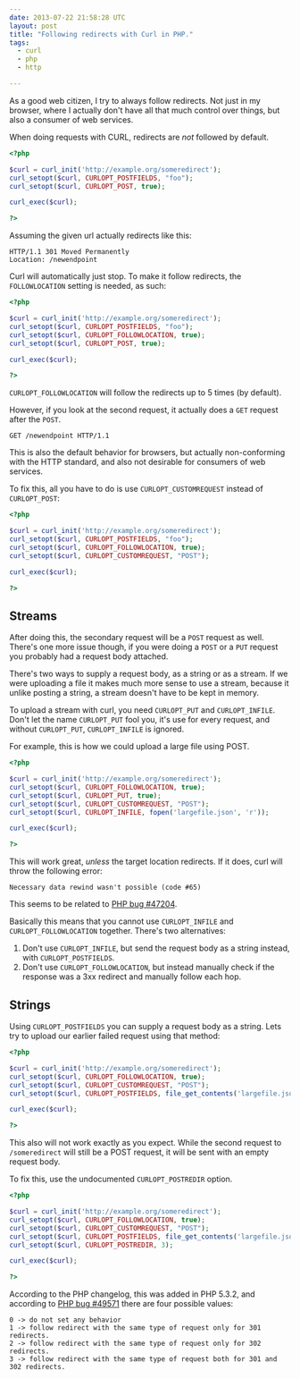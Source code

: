 ```yaml
---
date: 2013-07-22 21:58:28 UTC
layout: post
title: "Following redirects with Curl in PHP."
tags:
  - curl
  - php
  - http

---
```


As a good web citizen, I try to always follow redirects. Not just in my
browser, where I actually don't have all that much control over things,
but also a consumer of web services.

When doing requests with CURL, redirects are _not_ followed by default.

```php
<?php

$curl = curl_init('http://example.org/someredirect');
curl_setopt($curl, CURLOPT_POSTFIELDS, "foo");
curl_setopt($curl, CURLOPT_POST, true);

curl_exec($curl);

?>
```

Assuming the given url actually redirects like this:

```
HTTP/1.1 301 Moved Permanently
Location: /newendpoint
```

Curl will automatically just stop. To make it follow redirects, the
`FOLLOWLOCATION` setting is needed, as such:


```php
<?php

$curl = curl_init('http://example.org/someredirect');
curl_setopt($curl, CURLOPT_POSTFIELDS, "foo");
curl_setopt($curl, CURLOPT_FOLLOWLOCATION, true);
curl_setopt($curl, CURLOPT_POST, true);

curl_exec($curl);

?>
```

`CURLOPT_FOLLOWLOCATION` will follow the redirects up to 5 times (by default).

However, if you look at the second request, it actually does a `GET` request
after the `POST`.

```
GET /newendpoint HTTP/1.1
```

This is also the default behavior for browsers, but actually non-conforming
with the HTTP standard, and also not desirable for consumers of web services.

To fix this, all you have to do is use `CURLOPT_CUSTOMREQUEST` instead of
`CURLOPT_POST`:


```php
<?php

$curl = curl_init('http://example.org/someredirect');
curl_setopt($curl, CURLOPT_POSTFIELDS, "foo");
curl_setopt($curl, CURLOPT_FOLLOWLOCATION, true);
curl_setopt($curl, CURLOPT_CUSTOMREQUEST, "POST");

curl_exec($curl);

?>
```

Streams
-------

After doing this, the secondary request will be a `POST` request as well.
There's one more issue though, if you were doing a `POST` or a `PUT` request
you probably had a request body attached.

There's two ways to supply a request body, as a string or as a stream. If we
were uploading a file it makes much more sense to use a stream, because it
unlike posting a string, a stream doesn't have to be kept in memory.

To upload a stream with curl, you need `CURLOPT_PUT` and `CURLOPT_INFILE`.
Don't let the name `CURLOPT_PUT` fool you, it's use for every request, and
without `CURLOPT_PUT`, `CURLOPT_INFILE` is ignored.

For example, this is how we could upload a large file using POST.

```php
<?php

$curl = curl_init('http://example.org/someredirect');
curl_setopt($curl, CURLOPT_FOLLOWLOCATION, true);
curl_setopt($curl, CURLOPT_PUT, true);
curl_setopt($curl, CURLOPT_CUSTOMREQUEST, "POST");
curl_setopt($curl, CURLOPT_INFILE, fopen('largefile.json', 'r'));

curl_exec($curl);

?>
```

This will work great, _unless_ the target location redirects. If it does, curl
will throw the following error:

```
Necessary data rewind wasn't possible (code #65)
```

This seems to be related to [PHP bug #47204][1].

Basically this means that you cannot use `CURLOPT_INFILE` and
`CURLOPT_FOLLOWLOCATION` together. There's two alternatives:

1. Don't use `CURLOPT_INFILE`, but send the request body as a string instead,
   with `CURLOPT_POSTFIELDS`.
2. Don't use `CURLOPT_FOLLOWLOCATION`, but instead manually check if the
   response was a 3xx redirect and manually follow each hop.

Strings
-------

Using `CURLOPT_POSTFIELDS` you can supply a request body as a string. Lets
try to upload our earlier failed request using that method:

```php
<?php

$curl = curl_init('http://example.org/someredirect');
curl_setopt($curl, CURLOPT_FOLLOWLOCATION, true);
curl_setopt($curl, CURLOPT_CUSTOMREQUEST, "POST");
curl_setopt($curl, CURLOPT_POSTFIELDS, file_get_contents('largefile.json'));

curl_exec($curl);

?>
```

This also will not work exactly as you expect. While the second request to
`/someredirect` will still be a POST request, it will be sent with an empty
request body.

To fix this, use the undocumented `CURLOPT_POSTREDIR` option.

```php
<?php

$curl = curl_init('http://example.org/someredirect');
curl_setopt($curl, CURLOPT_FOLLOWLOCATION, true);
curl_setopt($curl, CURLOPT_CUSTOMREQUEST, "POST");
curl_setopt($curl, CURLOPT_POSTFIELDS, file_get_contents('largefile.json'));
curl_setopt($curl, CURLOPT_POSTREDIR, 3);

curl_exec($curl);

?>
```


According to the PHP changelog, this was added in PHP 5.3.2, and according to
[PHP bug #49571][2] there are four possible values:

```
0 -> do not set any behavior
1 -> follow redirect with the same type of request only for 301 redirects.
2 -> follow redirect with the same type of request only for 302 redirects.
3 -> follow redirect with the same type of request both for 301 and 302 redirects.
```

[1]: https://bugs.php.net/bug.php?id=47204
[2]: https://bugs.php.net/bug.php?id=49571
